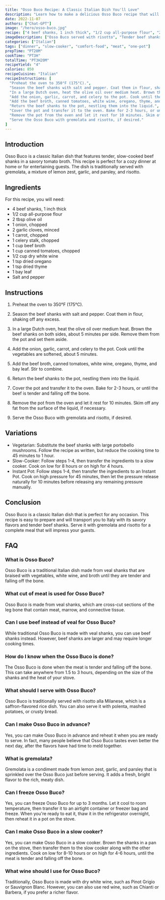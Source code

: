 ```yaml
---
title: "Osso Buco Recipe: A Classic Italian Dish You'll Love"
description: "Learn how to make a delicious Osso Buco recipe that will transport you to Italy. This classic Italian dish is easy to prepare and perfect for any occasion."
date: 2022-11-07
authors: ["Chat-GPT"]
image: "/hero/osso-buco.jpg"
recipe: ["4 beef shanks, 1 inch thick", "1/2 cup all-purpose flour", "2 tbsp olive oil", "1 onion, chopped", "2 garlic cloves, minced", "1 carrot, chopped", "1 celery stalk, chopped", "1 cup beef broth", "1 cup canned tomatoes, chopped", "1/2 cup dry white wine", "1 tsp dried oregano", "1 tsp dried thyme", "1 bay leaf", "Salt and pepper"]
imageDescription: ["Osso Buco served with risotto", "Tender beef shanks in tomato sauce", "Italian dish with gremolata", "Slow-cooked beef in a savory broth"]
categories: ["Italian"]
tags: ["dinner", "slow-cooker", "comfort-food", "meat", "one-pot"]
prepTime: "PT20M"
cookTime: "PT3H"
totalTime: "PT3H20M"
recipeYield: "4"
calories: 850
recipeCuisine: "Italian"
recipeInstructions: [
  "Preheat the oven to 350°F (175°C).",
  "Season the beef shanks with salt and pepper. Coat them in flour, shaking off any excess.",
  "In a large Dutch oven, heat the olive oil over medium heat. Brown the beef shanks on both sides, about 5 minutes per side. Remove them from the pot and set them aside.",
  "Add the onion, garlic, carrot, and celery to the pot. Cook until the vegetables are softened, about 5 minutes.",
  "Add the beef broth, canned tomatoes, white wine, oregano, thyme, and bay leaf. Stir to combine.",
  "Return the beef shanks to the pot, nestling them into the liquid.",
  "Cover the pot and transfer it to the oven. Bake for 2-3 hours, or until the beef is tender and falling off the bone.",
  "Remove the pot from the oven and let it rest for 10 minutes. Skim off any fat from the surface of the liquid, if necessary.",
  "Serve the Osso Buco with gremolata and risotto, if desired."
]
---
```


## Introduction

Osso Buco is a classic Italian dish that features tender, slow-cooked beef shanks in a savory tomato broth. This recipe is perfect for a cozy dinner at home or for entertaining guests. The dish is traditionally served with gremolata, a mixture of lemon zest, garlic, and parsley, and risotto. 

## Ingredients

For this recipe, you will need:

- 4 beef shanks, 1 inch thick
- 1/2 cup all-purpose flour
- 2 tbsp olive oil
- 1 onion, chopped
- 2 garlic cloves, minced
- 1 carrot, chopped
- 1 celery stalk, chopped
- 1 cup beef broth
- 1 cup canned tomatoes, chopped
- 1/2 cup dry white wine
- 1 tsp dried oregano
- 1 tsp dried thyme
- 1 bay leaf
- Salt and pepper

## Instructions

1. Preheat the oven to 350°F (175°C).

2. Season the beef shanks with salt and pepper. Coat them in flour, shaking off any excess.

3. In a large Dutch oven, heat the olive oil over medium heat. Brown the beef shanks on both sides, about 5 minutes per side. Remove them from the pot and set them aside.

4. Add the onion, garlic, carrot, and celery to the pot. Cook until the vegetables are softened, about 5 minutes.

5. Add the beef broth, canned tomatoes, white wine, oregano, thyme, and bay leaf. Stir to combine.

6. Return the beef shanks to the pot, nestling them into the liquid.

7. Cover the pot and transfer it to the oven. Bake for 2-3 hours, or until the beef is tender and falling off the bone.

8. Remove the pot from the oven and let it rest for 10 minutes. Skim off any fat from the surface of the liquid, if necessary.

9. Serve the Osso Buco with gremolata and risotto, if desired.

## Variations

- Vegetarian: Substitute the beef shanks with large portobello mushrooms. Follow the recipe as written, but reduce the cooking time to 45 minutes to 1 hour.
- Slow-Cooker: Follow steps 1-4, then transfer the ingredients to a slow cooker. Cook on low for 8 hours or on high for 4 hours.
- Instant Pot: Follow steps 1-4, then transfer the ingredients to an Instant Pot. Cook on high pressure for 45 minutes, then let the pressure release naturally for 10 minutes before releasing any remaining pressure manually.

## Conclusion

Osso Buco is a classic Italian dish that is perfect for any occasion. This recipe is easy to prepare and will transport you to Italy with its savory flavors and tender beef shanks. Serve it with gremolata and risotto for a complete meal that will impress your guests.

## FAQ

### What is Osso Buco?

Osso Buco is a traditional Italian dish made from veal shanks that are braised with vegetables, white wine, and broth until they are tender and falling off the bone.

### What cut of meat is used for Osso Buco?

Osso Buco is made from veal shanks, which are cross-cut sections of the leg bone that contain meat, marrow, and connective tissue.

### Can I use beef instead of veal for Osso Buco?

While traditional Osso Buco is made with veal shanks, you can use beef shanks instead. However, beef shanks are larger and may require longer cooking times.

### How do I know when the Osso Buco is done?

The Osso Buco is done when the meat is tender and falling off the bone. This can take anywhere from 1.5 to 3 hours, depending on the size of the shanks and the heat of your stove.

### What should I serve with Osso Buco?

Osso Buco is traditionally served with risotto alla Milanese, which is a saffron-flavored rice dish. You can also serve it with polenta, mashed potatoes, or crusty bread.

### Can I make Osso Buco in advance?

Yes, you can make Osso Buco in advance and reheat it when you are ready to serve. In fact, many people believe that Osso Buco tastes even better the next day, after the flavors have had time to meld together.

### What is gremolata?

Gremolata is a condiment made from lemon zest, garlic, and parsley that is sprinkled over the Osso Buco just before serving. It adds a fresh, bright flavor to the rich, meaty dish.

### Can I freeze Osso Buco?

Yes, you can freeze Osso Buco for up to 3 months. Let it cool to room temperature, then transfer it to an airtight container or freezer bag and freeze. When you're ready to eat it, thaw it in the refrigerator overnight, then reheat it in a pot on the stove.

### Can I make Osso Buco in a slow cooker?

Yes, you can make Osso Buco in a slow cooker. Brown the shanks in a pan on the stove, then transfer them to the slow cooker along with the other ingredients. Cook on low for 8-10 hours or on high for 4-6 hours, until the meat is tender and falling off the bone.

### What wine should I use for Osso Buco?

Traditionally, Osso Buco is made with dry white wine, such as Pinot Grigio or Sauvignon Blanc. However, you can also use red wine, such as Chianti or Barbera, if you prefer a richer flavor.